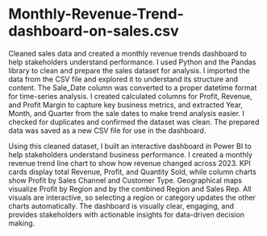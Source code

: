 # Monthly-Revenue-Trend-dashboard-on-sales.csv
Cleaned sales data and created a monthly revenue trends dashboard to help stakeholders understand performance.
I used Python and the Pandas library to clean and prepare the sales dataset for analysis. I imported the data from the CSV file and explored it to understand its structure and content. The Sale_Date column was converted to a proper datetime format for time-series analysis. I created calculated columns for Profit, Revenue, and Profit Margin to capture key business metrics, and extracted Year, Month, and Quarter from the sale dates to make trend analysis easier. I checked for duplicates and confirmed the dataset was clean. The prepared data was saved as a new CSV file for use in the dashboard.

Using this cleaned dataset, I built an interactive dashboard in Power BI to help stakeholders understand business performance. I created a monthly revenue trend line chart to show how revenue changed across 2023. KPI cards display total Revenue, Profit, and Quantity Sold, while column charts show Profit by Sales Channel and Customer Type. Geographical maps visualize Profit by Region and by the combined Region and Sales Rep. All visuals are interactive, so selecting a region or category updates the other charts automatically. The dashboard is visually clear, engaging, and provides stakeholders with actionable insights for data-driven decision making.
